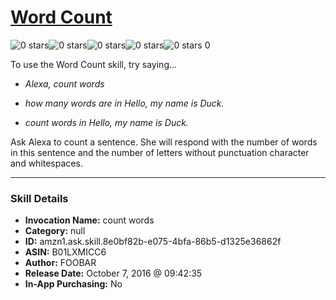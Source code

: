# [Word Count](http://alexa.amazon.com/#skills/amzn1.ask.skill.8e0bf82b-e075-4bfa-86b5-d1325e36862f)
![0 stars](../../images/ic_star_border_black_18dp_1x.png)![0 stars](../../images/ic_star_border_black_18dp_1x.png)![0 stars](../../images/ic_star_border_black_18dp_1x.png)![0 stars](../../images/ic_star_border_black_18dp_1x.png)![0 stars](../../images/ic_star_border_black_18dp_1x.png) 0

To use the Word Count skill, try saying...

* *Alexa, count words*

* *how many words are in Hello, my name is Duck.*

* *count words in Hello, my name is Duck.*

Ask Alexa to count a sentence. She will respond with the number of words in this sentence and the number of letters without punctuation character and whitespaces.

***

### Skill Details

* **Invocation Name:** count words
* **Category:** null
* **ID:** amzn1.ask.skill.8e0bf82b-e075-4bfa-86b5-d1325e36862f
* **ASIN:** B01LXMICC6
* **Author:** FOOBAR
* **Release Date:** October 7, 2016 @ 09:42:35
* **In-App Purchasing:** No
